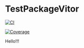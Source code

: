 # TestPackageVitor

[![CI](https://github.com/vfarinhaluz/TestPackageVitor.jl/workflows/CI/badge.svg)](https://github.com/vfarinhaluz/TestPackageVitor.jl/actions?query=workflow%3ACI)

[![Coverage](https://codecov.io/gh/vfarinhaluz/TestPackageVitor.jl/branch/main/graph/badge.svg)](https://codecov.io/gh/vfarinhaluz/TestPackageVitor.jl)

Hello!!!

